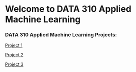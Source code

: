 # Welcome to DATA 310 Applied Machine Learning

### DATA 310 Applied Machine Learning Projects:

[Project 1](https://colab.research.google.com/drive/1jZVBDB3rH_r0nhxnzQn9V79Ayls9hriE?usp=sharing)

[Project 2](https://colab.research.google.com/drive/1MjUUVjeRXhj7VajaqdkHjpwnYJiRWZj0?usp=sharing)

[Project 3](https://colab.research.google.com/drive/1S0FWW-hnmuCKd3GIqj1dnMk_qCXHr8tc?usp=sharing)
